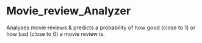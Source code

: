 # Movie_review_Analyzer
Analyses movie reviews &amp; predicts a probability of how good (close to 1) or how bad (close to 0) a movie review is. 
